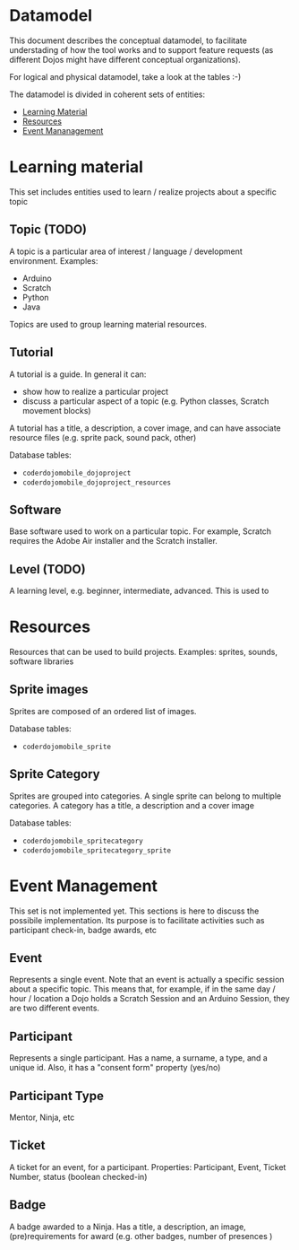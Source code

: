 # Datamodel

This document describes the conceptual datamodel, to facilitate understading of how the tool works and to support feature requests (as different Dojos might have different conceptual organizations). 

For logical and physical datamodel, take a look at the tables :-)

The datamodel is divided in coherent sets of entities:

- [Learning Material](#learning-material)
- [Resources](#resources)
- [Event Mananagement](#event-management)

# Learning material

This set includes entities used to learn / realize projects about a specific topic

## Topic (TODO)

A topic is a particular area of interest / language / development environment. Examples:

- Arduino
- Scratch
- Python
- Java

Topics are used to group learning material resources.

## Tutorial

A tutorial is a guide. In general it can:

- show how to realize a particular project 
- discuss a particular aspect of a topic (e.g. Python classes, Scratch movement blocks)

A tutorial has a title, a description, a cover image, and can have associate resource files (e.g. sprite pack, sound pack, other)

Database tables: 
- `coderdojomobile_dojoproject`
- `coderdojomobile_dojoproject_resources`

## Software

Base software used to work on a particular topic. For example, Scratch requires the Adobe Air installer and the Scratch installer.

## Level (TODO)

A learning level, e.g. beginner, intermediate, advanced. This is used to 

# Resources

Resources that can be used to build projects. Examples: sprites, sounds, software libraries

## Sprite images

Sprites are composed of an ordered list of images. 

Database tables: 
- `coderdojomobile_sprite`

## Sprite Category

Sprites are grouped into categories. A single sprite can belong to multiple categories. A category has a title, a description and a cover image

Database tables: 
- `coderdojomobile_spritecategory`
- `coderdojomobile_spritecategory_sprite`


# Event Management

This set is not implemented yet. This sections is here to discuss the possibile implementation. Its purpose is to facilitate activities such as participant check-in, badge awards, etc

## Event
Represents a single event. Note that an event is actually a specific session about a specific topic. This means that, for example, if in the same day / hour / location a Dojo holds a Scratch Session and an Arduino Session, they are two different events.

## Participant
Represents a single participant. Has a name, a surname, a type, and a unique id. Also, it has a "consent form" property (yes/no)


## Participant Type

Mentor, Ninja, etc

## Ticket

A ticket for an event, for a participant. Properties: Participant, Event, Ticket Number, status (boolean checked-in)

## Badge

A badge awarded to a Ninja. Has a title, a description, an image, (pre)requirements for award (e.g. other badges, number of presences ) 


